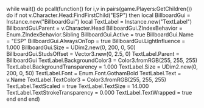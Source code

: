 while wait() do
     pcall(function()
       for i,v in pairs(game.Players:GetChildren()) do
            if not v.Character.Head:FindFirstChild("ESP") then
                local BillboardGui = Instance.new("BillboardGui")
                local TextLabel = Instance.new("TextLabel")
                BillboardGui.Parent = v.Character.Head
                BillboardGui.ZIndexBehavior = Enum.ZIndexBehavior.Sibling
                BillboardGui.Active = true
                BillboardGui.Name = "ESP"
                BillboardGui.AlwaysOnTop = true
                BillboardGui.LightInfluence = 1.000
                BillboardGui.Size = UDim2.new(0, 200, 0, 50)
                BillboardGui.StudsOffset = Vector3.new(0, 2.5, 0)
                TextLabel.Parent = BillboardGui
                TextLabel.BackgroundColor3 = Color3.fromRGB(255, 255, 255)
                TextLabel.BackgroundTransparency = 1.000
                TextLabel.Size = UDim2.new(0, 200, 0, 50)
                TextLabel.Font = Enum.Font.GothamBold
                TextLabel.Text = v.Name
                TextLabel.TextColor3 = Color3.fromRGB(255, 255, 255)
                TextLabel.TextScaled = true
                TextLabel.TextSize = 14.000
                TextLabel.TextStrokeTransparency = 0.000
                TextLabel.TextWrapped = true
            end
        end
    end) 
